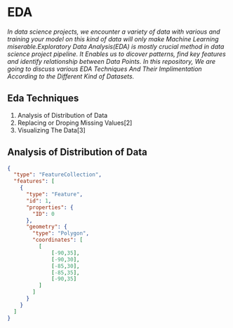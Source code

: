 # EDA

*In data science projects, we encounter a variety of data with various and training your model on this kind of data will only make Machine Learning miserable.Exploratory Data Analysis(EDA) is mostly crucial method in data science project pipeline. It Enables us to dicover patterns, find key features and identify relationship between Data Points. In this repository, We are going to discuss various EDA Techniques And Their Implimentation According to the Different Kind of Datasets.* 

## Eda Techniques

1. Analysis of Distribution of Data
2. Replacing or Droping Missing Values[2]
3. Visualizing The Data[3]

## Analysis of Distribution of Data
```geojson
{
  "type": "FeatureCollection",
  "features": [
    {
      "type": "Feature",
      "id": 1,
      "properties": {
        "ID": 0
      },
      "geometry": {
        "type": "Polygon",
        "coordinates": [
          [
              [-90,35],
              [-90,30],
              [-85,30],
              [-85,35],
              [-90,35]
          ]
        ]
      }
    }
  ]
}
```
